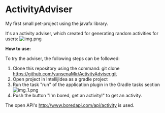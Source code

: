 # ActivityAdviser
My first small pet-project using the javafx library. 

It's an activity adviser, which created for generating random activities for users: 
![img.png](img.png)

**How to use:**

To try the adviser, the following steps can be followed:

1) Clone this repository using the command: git clone https://github.com/yunsenaMir/ActivityAdviser.git
2) Open project in IntellijIdea as a gradle project
3) Run the task "run" of the application plugin in the Gradle tasks section
    ![img_1.png](img_1.png)
4) Push the button "I'm bored, get an activity!" to get an activity.

The open API's http://www.boredapi.com/api/activity is used. 
